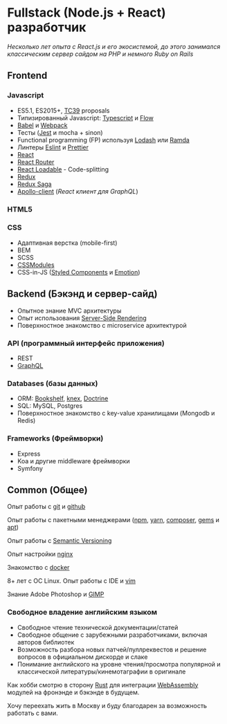 
# Fullstack (Node.js + React) разработчик
*Несколько лет опыта с React.js и его экосистемой,
до этого занимался классическим сервер сайдом на PHP и немного Ruby on Rails*

## Frontend
### Javascript
- ES5.1, ES2015+, [TC39](https://tc39.github.io/ecma262/) proposals
- Типизированный Javascript: [Typescript](https://www.typescriptlang.org/) и [Flow](https://flowtype.org)
- [Babel](https://babeljs.io/) и [Webpack](https://webpack.js.org)
- Тесты ([Jest](https://facebook.github.io/jest/) и mocha + sinon)
- Functional programming (FP) используя [Lodash](https://lodash.com/) или [Ramda](http://ramdajs.com)
- Линтеры [Eslint](https://eslint.org) и [Prettier](https://prettier.io/)
- [React](http://reactjs.org)
- [React Router](https://reacttraining.com/react-router/)
- [React Loadable](https://github.com/jamiebuilds/react-loadable) - Code-splitting
- [Redux](http://redux.js.org)
- [Redux Saga](https://redux-saga.js.org/)
- [Apollo-client](https://www.apollographql.com/client/) (*React клиент для GraphQL*)

### HTML5

### CSS
- Адаптивная верстка (mobile-first)
- BEM
- SCSS
- [CSSModules](https://github.com/css-modules/css-modules)
- CSS-in-JS ([Styled Components](https://www.styled-components.com/) и [Emotion](https://emotion.sh/))

## Backend (Бэкэнд и сервер-сайд)
- Опытное знание MVC архитектуры
- Опыт использования [Server-Side Rendering](https://reactjs.org/docs/react-dom-server.html)
- Поверхностное знакомство с microservice архитектурой

### API (программный интерфейс приложения)
- REST
- [GraphQL](https://graphql.org/)

### Databases (базы данных)
- ORM: [Bookshelf](http://bookshelfjs.org/), [knex](http://knexjs.org/), [Doctrine](https://www.doctrine-project.org/)
- SQL: MySQL, Postgres
- Поверхностное знакомство с key-value хранилищами (Mongodb и Redis)

### Frameworks (Фреймворки)
- Express 
- Koa и другие middleware фреймворки
- Symfony

## Common (Общее)

Опыт работы с [git](https://git-scm.com/) и [github](https://github.com/)

Опыт работы с пакетными менеджерами ([npm](https://www.npmjs.com/), [yarn](https://yarnpkg.com), [composer](https://getcomposer.org/), [gems](https://rubygems.org/) и [apt](https://en.wikipedia.org/wiki/APT_(Debian)))

Опыт работы с [Semantic Versioning](https://semver.org/)

Опыт настройки [nginx](https://www.nginx.com/)

Знакомство с [docker](https://www.docker.com/)

8+ лет с ОС Linux. Опыт работы с IDE и [vim](https://neovim.io/)

Знание Adobe Photoshop и [GIMP](https://gimp.org/)

### Свободное владение английским языком
- Свободное чтение технической документации/статей
- Свободное общение с зарубежными разработчиками, включая авторов библиотек
- Возможность разбора новых патчей/пуллреквестов и решение вопросов в официальном дискорде и слаке
- Понимание английского на уровне чтения/просмотра популярной и классической литературы/кинемотаграфии в оригинале

Как хобби смотрю в сторону [Rust](https://www.rust-lang.org)
для интеграции [WebAssembly](https://webassembly.org/) модулей на фронэнде и бэкэнде в будущем.

Хочу переехать жить в Москву и буду благодарен за возможность работать с вами.
